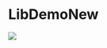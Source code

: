 # LibDemoNew

[![](https://jitpack.io/v/nfscarbon2010/LibDemoNew.svg)](https://jitpack.io/#nfscarbon2010/LibDemoNew)
